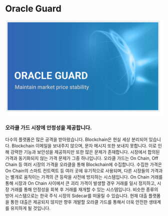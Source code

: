 # Oracle Guard

![Oracle Guard](<../.gitbook/assets/Oracle guard.png>)

### 오라클 가드 시장에 안정성을 제공합니다.&#x20;

다수의 플랫폼은 많은 공격을 받아왔습니다. Blockchain은 현실 세상 분리되어 있습니다. Blockchain 이메일을 보내주지 않으며, 문자 메시지 또한 보내지 못합니다. 이로 인해 강력한 기능과 보안성을 제공하지만 또한 많은 문제가 존재합니다. 시장에서 합의된 가격과 동기화되지 않는 가격 문제가 그중 하나입니다. 오라클 가드는 On Chain, Off Chain 등 여러 시장의 가격을 오라클을 통해 Blockchain에 수집합니다. 수집한 가격은 On Chain의 스마트 컨트랙트 등 여러 곳에 유기적으로 사용되며, 다른 시장들의 가격과는 별개로 움직이는 가격의 큰 등락을 사전에 방지하는 시스템입니다. On Chain 거래를 통해 시장과 On Chain 사이에서 큰 괴리 가격이 발생할 경우 거래를 일시 정지하고, 시장 거래를 통해 안정성을 회복 후 거래를 재개할 수 있는 시스템입니다. 비슷한 종류의 방어 시스템으로는 한국 주식 시장의 Sidecar를 떠올릴 수 있습니다. 현재 대출 플랫폼을 통한 대출은 제공되지 않지만 향후 개발할 오라클 가드를 통해서 더욱 안전한 생태계를 유지하게 될 것입니다.

